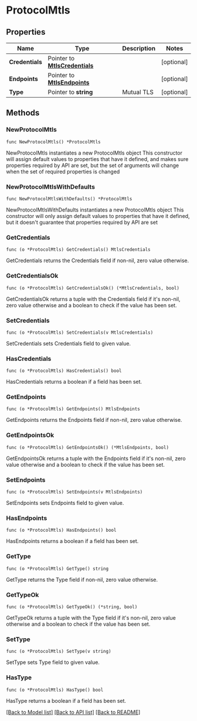 # ProtocolMtls

## Properties

Name | Type | Description | Notes
------------ | ------------- | ------------- | -------------
**Credentials** | Pointer to [**MtlsCredentials**](MtlsCredentials.md) |  | [optional] 
**Endpoints** | Pointer to [**MtlsEndpoints**](MtlsEndpoints.md) |  | [optional] 
**Type** | Pointer to **string** | Mutual TLS | [optional] 

## Methods

### NewProtocolMtls

`func NewProtocolMtls() *ProtocolMtls`

NewProtocolMtls instantiates a new ProtocolMtls object
This constructor will assign default values to properties that have it defined,
and makes sure properties required by API are set, but the set of arguments
will change when the set of required properties is changed

### NewProtocolMtlsWithDefaults

`func NewProtocolMtlsWithDefaults() *ProtocolMtls`

NewProtocolMtlsWithDefaults instantiates a new ProtocolMtls object
This constructor will only assign default values to properties that have it defined,
but it doesn't guarantee that properties required by API are set

### GetCredentials

`func (o *ProtocolMtls) GetCredentials() MtlsCredentials`

GetCredentials returns the Credentials field if non-nil, zero value otherwise.

### GetCredentialsOk

`func (o *ProtocolMtls) GetCredentialsOk() (*MtlsCredentials, bool)`

GetCredentialsOk returns a tuple with the Credentials field if it's non-nil, zero value otherwise
and a boolean to check if the value has been set.

### SetCredentials

`func (o *ProtocolMtls) SetCredentials(v MtlsCredentials)`

SetCredentials sets Credentials field to given value.

### HasCredentials

`func (o *ProtocolMtls) HasCredentials() bool`

HasCredentials returns a boolean if a field has been set.

### GetEndpoints

`func (o *ProtocolMtls) GetEndpoints() MtlsEndpoints`

GetEndpoints returns the Endpoints field if non-nil, zero value otherwise.

### GetEndpointsOk

`func (o *ProtocolMtls) GetEndpointsOk() (*MtlsEndpoints, bool)`

GetEndpointsOk returns a tuple with the Endpoints field if it's non-nil, zero value otherwise
and a boolean to check if the value has been set.

### SetEndpoints

`func (o *ProtocolMtls) SetEndpoints(v MtlsEndpoints)`

SetEndpoints sets Endpoints field to given value.

### HasEndpoints

`func (o *ProtocolMtls) HasEndpoints() bool`

HasEndpoints returns a boolean if a field has been set.

### GetType

`func (o *ProtocolMtls) GetType() string`

GetType returns the Type field if non-nil, zero value otherwise.

### GetTypeOk

`func (o *ProtocolMtls) GetTypeOk() (*string, bool)`

GetTypeOk returns a tuple with the Type field if it's non-nil, zero value otherwise
and a boolean to check if the value has been set.

### SetType

`func (o *ProtocolMtls) SetType(v string)`

SetType sets Type field to given value.

### HasType

`func (o *ProtocolMtls) HasType() bool`

HasType returns a boolean if a field has been set.


[[Back to Model list]](../README.md#documentation-for-models) [[Back to API list]](../README.md#documentation-for-api-endpoints) [[Back to README]](../README.md)


